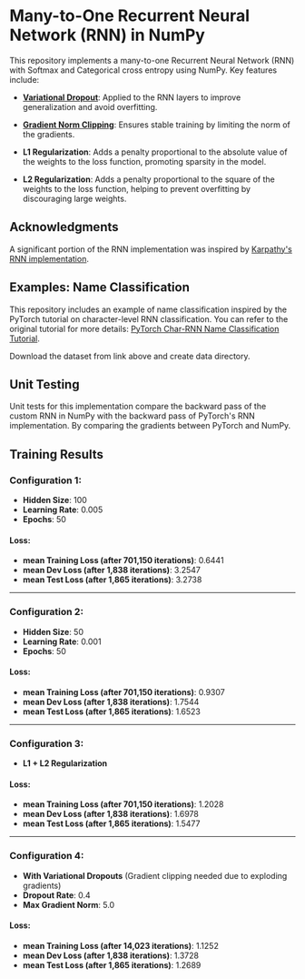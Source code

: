 # Many-to-One Recurrent Neural Network (RNN) in NumPy

This repository implements a many-to-one Recurrent Neural Network (RNN) with Softmax and Categorical cross entropy using NumPy. Key features include:

- **[Variational Dropout](https://arxiv.org/abs/1512.05287)**: Applied to the RNN layers to improve generalization and avoid overfitting.
- **[Gradient Norm Clipping](https://arxiv.org/abs/1211.5063)**: Ensures stable training by limiting the norm of the gradients.
- **L1 Regularization**: Adds a penalty proportional to the absolute value of the weights to the loss function, promoting sparsity in the model.

- **L2 Regularization**: Adds a penalty proportional to the square of the weights to the loss function, helping to prevent overfitting by discouraging large weights.


## Acknowledgments

A significant portion of the RNN implementation was inspired by [Karpathy's RNN implementation](https://gist.github.com/karpathy/d4dee566867f8291f086). 


## Examples: Name Classification

This repository includes an example of name classification inspired by the PyTorch tutorial on character-level RNN classification. You can refer to the original tutorial for more details: [PyTorch Char-RNN Name Classification Tutorial](https://pytorch.org/tutorials/intermediate/char_rnn_classification_tutorial.html).

Download the dataset from link above and create data directory.  


## Unit Testing
Unit tests for this implementation compare the backward pass of the custom RNN in NumPy with the backward pass of PyTorch's RNN implementation. By comparing the gradients between PyTorch and NumPy.





## Training Results

### Configuration 1: 
- **Hidden Size**: 100  
- **Learning Rate**: 0.005  
- **Epochs**: 50  

#### Loss:
- **mean Training Loss (after 701,150 iterations)**: 0.6441  
- **mean Dev Loss (after 1,838 iterations)**: 3.2547  
- **mean Test Loss (after 1,865 iterations)**: 3.2738  

---

### Configuration 2: 
- **Hidden Size**: 50  
- **Learning Rate**: 0.001  
- **Epochs**: 50  

#### Loss:
- **mean Training Loss (after 701,150 iterations)**: 0.9307  
- **mean Dev Loss (after 1,838 iterations)**: 1.7544  
- **mean Test Loss (after 1,865 iterations)**: 1.6523  

---

### Configuration 3: 
- **L1 + L2 Regularization**

#### Loss:
- **mean Training Loss (after 701,150 iterations)**: 1.2028  
- **mean Dev Loss (after 1,838 iterations)**: 1.6978  
- **mean Test Loss (after 1,865 iterations)**: 1.5477  

---

### Configuration 4: 
- **With Variational Dropouts** (Gradient clipping needed due to exploding gradients)
- **Dropout Rate**: 0.4  
- **Max Gradient Norm**: 5.0  

#### Loss:
- **mean Training Loss (after 14,023 iterations)**: 1.1252  
- **mean Dev Loss (after 1,838 iterations)**: 1.3728  
- **mean Test Loss (after 1,865 iterations)**: 1.2689  



